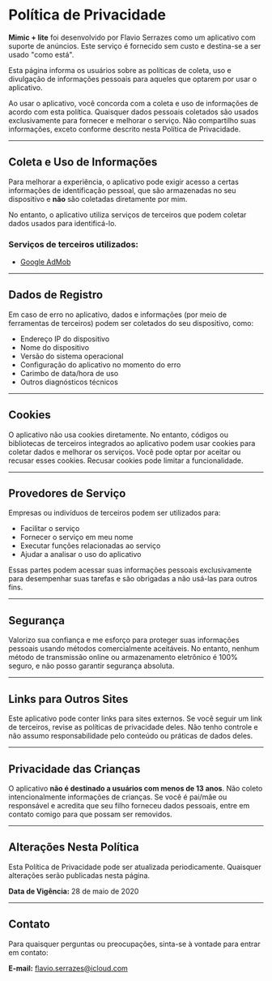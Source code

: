 # Política de Privacidade

**Mimic + lite** foi desenvolvido por Flavio Serrazes como um aplicativo com suporte de anúncios. Este serviço é fornecido sem custo e destina-se a ser usado "como está".

Esta página informa os usuários sobre as políticas de coleta, uso e divulgação de informações pessoais para aqueles que optarem por usar o aplicativo.

Ao usar o aplicativo, você concorda com a coleta e uso de informações de acordo com esta política. Quaisquer dados pessoais coletados são usados exclusivamente para fornecer e melhorar o serviço. Não compartilho suas informações, exceto conforme descrito nesta Política de Privacidade.

---

## Coleta e Uso de Informações

Para melhorar a experiência, o aplicativo pode exigir acesso a certas informações de identificação pessoal, que são armazenadas no seu dispositivo e **não** são coletadas diretamente por mim.

No entanto, o aplicativo utiliza serviços de terceiros que podem coletar dados usados para identificá-lo.

### Serviços de terceiros utilizados:

- [Google AdMob](https://policies.google.com/privacy)

---

## Dados de Registro

Em caso de erro no aplicativo, dados e informações (por meio de ferramentas de terceiros) podem ser coletados do seu dispositivo, como:

- Endereço IP do dispositivo
- Nome do dispositivo
- Versão do sistema operacional
- Configuração do aplicativo no momento do erro
- Carimbo de data/hora de uso
- Outros diagnósticos técnicos

---

## Cookies

O aplicativo não usa cookies diretamente. No entanto, códigos ou bibliotecas de terceiros integrados ao aplicativo podem usar cookies para coletar dados e melhorar os serviços. Você pode optar por aceitar ou recusar esses cookies. Recusar cookies pode limitar a funcionalidade.

---

## Provedores de Serviço

Empresas ou indivíduos de terceiros podem ser utilizados para:

- Facilitar o serviço
- Fornecer o serviço em meu nome
- Executar funções relacionadas ao serviço
- Ajudar a analisar o uso do aplicativo

Essas partes podem acessar suas informações pessoais exclusivamente para desempenhar suas tarefas e são obrigadas a não usá-las para outros fins.

---

## Segurança

Valorizo sua confiança e me esforço para proteger suas informações pessoais usando métodos comercialmente aceitáveis. No entanto, nenhum método de transmissão online ou armazenamento eletrônico é 100% seguro, e não posso garantir segurança absoluta.

---

## Links para Outros Sites

Este aplicativo pode conter links para sites externos. Se você seguir um link de terceiros, revise as políticas de privacidade deles. Não tenho controle e não assumo responsabilidade pelo conteúdo ou práticas de dados deles.

---

## Privacidade das Crianças

O aplicativo **não é destinado a usuários com menos de 13 anos**. Não coleto intencionalmente informações de crianças. Se você é pai/mãe ou responsável e acredita que seu filho forneceu dados pessoais, entre em contato comigo para que possam ser removidos.

---

## Alterações Nesta Política

Esta Política de Privacidade pode ser atualizada periodicamente. Quaisquer alterações serão publicadas nesta página.

**Data de Vigência:** 28 de maio de 2020

---

## Contato

Para quaisquer perguntas ou preocupações, sinta-se à vontade para entrar em contato:

**E-mail:** [flavio.serrazes@icloud.com](mailto:flavio.serrazes@icloud.com)
